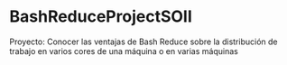 # BashReduceProjectSOII
Proyecto:
Conocer las ventajas de Bash Reduce sobre la distribución de trabajo en varios cores de una máquina o en varias máquinas


